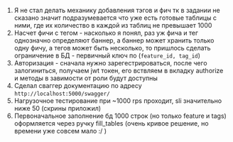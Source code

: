 1) Я не стал делать механику добавления тэгов и фич тк в задании не сказано значит подразумевается что 
уже есть готовые таблицы с ними, где их количество в каждой из таблиц не превышает 1000 
2) Насчет фичи с тегом - насколько я понял, раз уж фича и тег однозначно определяют баннер, а баннер может хранить только одну фичу,
а тегов может быть несколько, то пришлось сделать ограничение в БД - первичный ключ по (`feature_id, tag_id`)
3) Авторизация - сначала нужно зарегестрироваться, после чего залогиниться, получаем jwt токен, его вствляем в вкладку authorize
 и методы в завимости от роли будут доступны
4) Сделал сваггер документацию по адресу `http://localhost:5000/swagger/`
5) Нагрузочное тестирование при ~1000 rps проходит, sli значительно ниже 50 (скрины приложил)
6) Первоначальное заполнение бд 1000 строк (но только feature и tags) оформляется через ручку fill_tables
   (очень кривое решение, но времени уже совсем мало :/ )